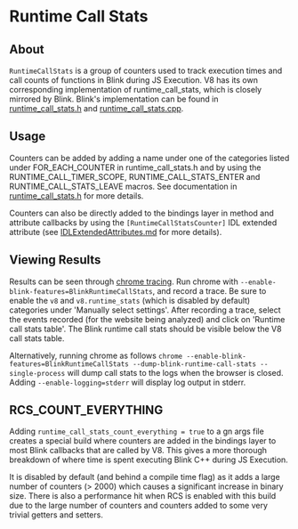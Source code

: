 # Runtime Call Stats

## About

`RuntimeCallStats` is a group of counters used to track execution times and call counts of functions in Blink during JS Execution. V8 has its own corresponding implementation of runtime_call_stats, which is closely mirrored by Blink. Blink's implementation can be found in [runtime_call_stats.h](runtime_call_stats.h) and [runtime_call_stats.cpp](runtime_call_stats.cpp).

## Usage

Counters can be added by adding a name under one of the categories listed under FOR_EACH_COUNTER in runtime_call_stats.h and by using the RUNTIME_CALL_TIMER_SCOPE, RUNTIME_CALL_STATS_ENTER and RUNTIME_CALL_STATS_LEAVE macros. See documentation in [runtime_call_stats.h](runtime_call_stats.h) for more details.

Counters can also be directly added to the bindings layer in method and attribute callbacks by using the `[RuntimeCallStatsCounter]` IDL extended attribute (see [IDLExtendedAttributes.md](../../bindings/IDLExtendedAttributes.md#RuntimeCallStatsCounter_m_a) for more details).

## Viewing Results

Results can be seen through [chrome tracing](https://www.chromium.org/developers/how-tos/trace-event-profiling-tool). Run chrome with `--enable-blink-features=BlinkRuntimeCallStats`, and record a trace. Be sure to enable the `v8` and `v8.runtime_stats` (which is disabled by default) categories under 'Manually select settings'. After recording a trace, select the events recorded (for the website being analyzed) and click on 'Runtime call stats table'. The Blink runtime call stats should be visible below the V8 call stats table.

Alternatively, running chrome as follows `chrome --enable-blink-features=BlinkRuntimeCallStats --dump-blink-runtime-call-stats --single-process` will dump call stats to the logs when the browser is closed. Adding `--enable-logging=stderr` will display log output in stderr.

## RCS_COUNT_EVERYTHING

Adding `runtime_call_stats_count_everything = true` to a gn args file creates a special build where counters are added in the bindings layer to most Blink callbacks that are called by V8. This gives a more thorough breakdown of where time is spent executing Blink C++ during JS Execution.

It is disabled by default (and behind a compile time flag) as it adds a large number of counters (> 2000) which causes a significant increase in binary size. There is also a performance hit when RCS is enabled with this build due to the large number of counters and counters added to some very trivial getters and setters.
